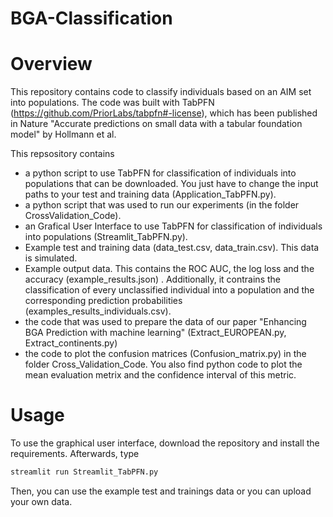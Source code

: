 # BGA-Classification

# Overview

This repository contains code to classify individuals based on an AIM set into populations. The code was built with TabPFN (https://github.com/PriorLabs/tabpfn#-license), which has been published in Nature "Accurate predictions on small data with a tabular foundation model" by Hollmann et al.  <br>

This repsository contains <br>

- a python script to use TabPFN for classification of individuals into populations that can be downloaded. You just have to change the input paths to your test and training data (Application_TabPFN.py). <br>
- a python script that was used to run our experiments (in the folder CrossValidation_Code).
- an  Grafical User Interface to use TabPFN for classification of individuals into populations (Streamlit_TabPFN.py). <br> 
- Example test and training data  (data_test.csv, data_train.csv). This data is simulated. <br>
- Example output data. This contains the ROC AUC, the log loss and the accuracy (example_results.json) . Additionally, it contrains the classification of every unclassified individual into a population and the corresponding prediction probabilities (examples_results_individuals.csv). <br>
- the code that was used to prepare the data of our paper "Enhancing BGA Prediction with machine learning" (Extract_EUROPEAN.py, Extract_continents.py) <br>
- the code to plot the confusion matrices (Confusion_matrix.py) in the folder Cross_Validation_Code. You also find python code to plot the mean evaluation metrix and the confidence interval of this metric. <br>


# Usage

To use the graphical user interface, download the repository and install the requirements. Afterwards, type

```bash
streamlit run Streamlit_TabPFN.py
```

Then, you can use the example test and trainings data or you can upload your own data. <br>
